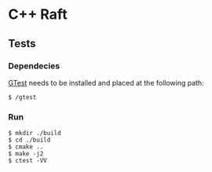 # C++ Raft

## Tests

### Dependecies

[GTest](https://github.com/google/googletest) needs to be installed and placed at the following path:

```
$ /gtest
```

### Run
```
$ mkdir ./build
$ cd ./build
$ cmake ..
$ make -j2
$ ctest -VV
```

